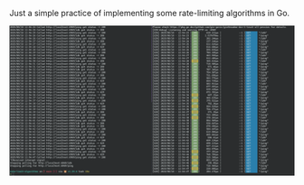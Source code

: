Just a simple practice of implementing some rate-limiting algorithms in Go.

![screenshot.png](.github/media/2025-08-10_12-54-57_screenshot.png)
